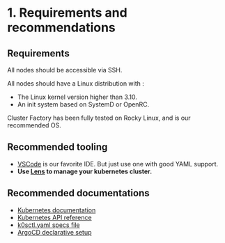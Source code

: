 # 1. Requirements and recommendations

## Requirements

All nodes should be accessible via SSH.

All nodes should have a Linux distribution with :

- The Linux kernel version higher than 3.10.
- An init system based on SystemD or OpenRC.

Cluster Factory has been fully tested on Rocky Linux, and is our recommended OS.

## Recommended tooling

- [VSCode](https://code.visualstudio.com) is our favorite IDE. But just use one with good YAML support.
- **Use [Lens](https://k8slens.dev) to manage your kubernetes cluster.**

## Recommended documentations

- [Kubernetes documentation](https://kubernetes.io/docs/concepts/)
- [Kubernetes API reference](https://kubernetes.io/docs/reference/kubernetes-api/)
- [k0sctl.yaml specs file](https://github.com/k0sproject/k0sctl#spec-fields)
- [ArgoCD declarative setup](https://argo-cd.readthedocs.io/en/stable/operator-manual/declarative-setup/)
